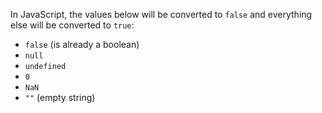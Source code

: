 In JavaScript, the values below will be converted to `false` and everything else will be converted to `true`:

-   `false` (is already a boolean)
-   `null`
-   `undefined`
-   `0`
-   `NaN`
-   `""` (empty string)